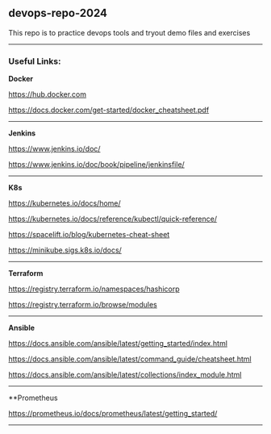 ## devops-repo-2024

This repo is to practice devops tools and tryout demo files and exercises

---
### Useful Links:

**Docker**

https://hub.docker.com

https://docs.docker.com/get-started/docker_cheatsheet.pdf

---
**Jenkins**

https://www.jenkins.io/doc/

https://www.jenkins.io/doc/book/pipeline/jenkinsfile/

---
**K8s**

https://kubernetes.io/docs/home/

https://kubernetes.io/docs/reference/kubectl/quick-reference/

https://spacelift.io/blog/kubernetes-cheat-sheet

https://minikube.sigs.k8s.io/docs/

---
**Terraform**

https://registry.terraform.io/namespaces/hashicorp

https://registry.terraform.io/browse/modules

---
**Ansible**

https://docs.ansible.com/ansible/latest/getting_started/index.html

https://docs.ansible.com/ansible/latest/command_guide/cheatsheet.html

https://docs.ansible.com/ansible/latest/collections/index_module.html

---

**Prometheus

https://prometheus.io/docs/prometheus/latest/getting_started/

---
